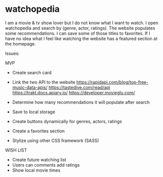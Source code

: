 # watchopedia

I am a movie & tv show lover but I do not know what I want to watch. I open watchopedia and search by (genre, actor, ratings).
The website populates some recommendations. I can save some of those titles to favorites. If I have no idea what I feel like watching the 
website has a featured section at the homepage.

Issues:

MVP 
- Create search card
- Link the two API to the website
    https://rapidapi.com/blog/top-free-music-data-apis/
    https://tastedive.com/read/api
    https://trakt.docs.apiary.io/
    https://developer.movieglu.com/

- Determine how many recommendations it will populate after search
- Save to local storage
- Create buttons dynamically for genres, actors, ratings
- Create a favorites section
- Stylize using other CSS framework (SASS)

WISH LIST
- Create future watching list
- Users can comments add ratings
- Show local movie times 
